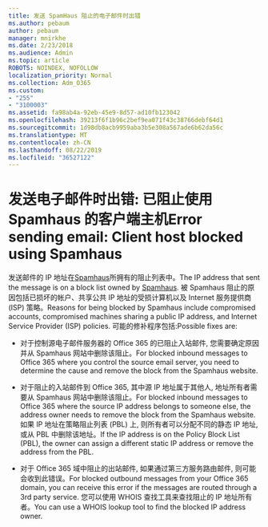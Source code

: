 ```yaml
---
title: 发送 SpamHaus 阻止的电子邮件时出错
ms.author: pebaum
author: pebaum
manager: mnirkhe
ms.date: 2/23/2018
ms.audience: Admin
ms.topic: article
ROBOTS: NOINDEX, NOFOLLOW
localization_priority: Normal
ms.collection: Adm_O365
ms.custom:
- "255"
- "3100003"
ms.assetid: fa98ab4a-92eb-45e9-8d57-ad10fb123042
ms.openlocfilehash: 39213f6f1b96c2bef9ea071f43c38766debf64d1
ms.sourcegitcommit: 1d98db8acb9959aba3b5e308a567ade6b62da56c
ms.translationtype: MT
ms.contentlocale: zh-CN
ms.lasthandoff: 08/22/2019
ms.locfileid: "36527122"
---
```

# <a name="error-sending-email-client-host-blocked-using-spamhaus"></a><span data-ttu-id="42b41-102">发送电子邮件时出错: 已阻止使用 Spamhaus 的客户端主机</span><span class="sxs-lookup"><span data-stu-id="42b41-102">Error sending email: Client host blocked using Spamhaus</span></span>

<span data-ttu-id="42b41-103">发送邮件的 IP 地址在[Spamhaus](https://go.microsoft.com/fwlink/p/?linkid=123245)所拥有的阻止列表中。</span><span class="sxs-lookup"><span data-stu-id="42b41-103">The IP address that sent the message is on a block list owned by [Spamhaus](https://go.microsoft.com/fwlink/p/?linkid=123245).</span></span> <span data-ttu-id="42b41-104">被 Spamhaus 阻止的原因包括已损坏的帐户、共享公共 IP 地址的受损计算机以及 Internet 服务提供商 (ISP) 策略。</span><span class="sxs-lookup"><span data-stu-id="42b41-104">Reasons for being blocked by Spamhaus include compromised accounts, compromised machines sharing a public IP address, and Internet Service Provider (ISP) policies.</span></span> <span data-ttu-id="42b41-105">可能的修补程序包括:</span><span class="sxs-lookup"><span data-stu-id="42b41-105">Possible fixes are:</span></span>
  
- <span data-ttu-id="42b41-106">对于控制源电子邮件服务器的 Office 365 的已阻止入站邮件, 您需要确定原因并从 Spamhaus 网站中删除该阻止。</span><span class="sxs-lookup"><span data-stu-id="42b41-106">For blocked inbound messages to Office 365 where you control the source email server, you need to determine the cause and remove the block from the Spamhaus website.</span></span>

- <span data-ttu-id="42b41-107">对于阻止的入站邮件到 Office 365, 其中源 IP 地址属于其他人, 地址所有者需要从 Spamhaus 网站中删除该阻止。</span><span class="sxs-lookup"><span data-stu-id="42b41-107">For blocked inbound messages to Office 365 where the source IP address belongs to someone else, the address owner needs to remove the block from the Spamhaus website.</span></span> <span data-ttu-id="42b41-108">如果 IP 地址在策略阻止列表 (PBL) 上, 则所有者可以分配不同的静态 IP 地址, 或从 PBL 中删除该地址。</span><span class="sxs-lookup"><span data-stu-id="42b41-108">If the IP address is on the Policy Block List (PBL), the owner can assign a different static IP address or remove the address from the PBL.</span></span>

- <span data-ttu-id="42b41-109">对于 Office 365 域中阻止的出站邮件, 如果通过第三方服务路由邮件, 则可能会收到此错误。</span><span class="sxs-lookup"><span data-stu-id="42b41-109">For blocked outbound messages from your Office 365 domain, you can receive this error if the messages are routed through a 3rd party service.</span></span> <span data-ttu-id="42b41-110">您可以使用 WHOIS 查找工具来查找阻止的 IP 地址所有者。</span><span class="sxs-lookup"><span data-stu-id="42b41-110">You can use a WHOIS lookup tool to find the blocked IP address owner.</span></span>
